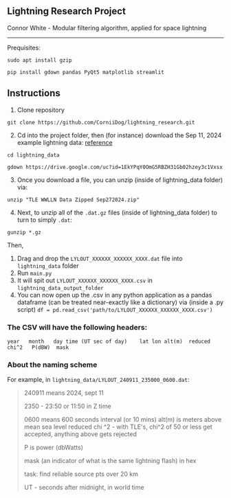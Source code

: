 ## Lightning Research Project

Connor White - Modular filtering algorithm, applied for space lightning

---

Prequisites:

```
sudo apt install gzip 

pip install gdown pandas PyQt5 matplotlib streamlit
```

## Instructions

1. Clone repository
```
git clone https://github.com/CorniiDog/lightning_research.git
```

2. Cd into the project folder, then (for instance) download the Sep 11, 2024 example lightning data: [reference](https://stackoverflow.com/questions/25010369/wget-curl-large-file-from-google-drive)
```
cd lightning_data

gdown https://drive.google.com/uc?id=1EkYPqY0OmG5RBZH31Gb02hzey3c1Vxsx
```
3. Once you download a file, you can unzip (inside of lightning_data folder) via:

```
unzip "TLE WWLLN Data Zipped Sep272024.zip"
```

4. Next, to unzip all of the `.dat.gz` files (inside of lightning_data folder) to turn to simply `.dat`:

```
gunzip *.gz
```


Then, 

1. Drag and drop the `LYLOUT_XXXXXX_XXXXXX_XXXX.dat` file into `lightning_data` folder
2. Run `main.py`
3. It will spit out `LYLOUT_XXXXXX_XXXXXX_XXXX.csv` in `lightning_data_output_folder`
4. You can now open up the .csv in any python application as a pandas dataframe (can be treated near-exactly like a dictionary) via (inside a .py script) `df = pd.read_csv('path/to/LYLOUT_XXXXXX_XXXXXX_XXXX.csv')`

### The CSV will have the following headers:

`year	month	day	time (UT sec of day)	lat	lon	alt(m)	reduced chi^2	P(dBW)	mask`


### About the naming scheme 


For example, in `lightning_data/LYLOUT_240911_235000_0600.dat`:
>
> 240911 means 2024, sept 11
>
> 2350 - 23:50 or 11:50 in Z time
>
> 0600 means 600 seconds interval (or 10 mins)
> alt(m) is meters above mean sea level
> reduced chi ^2 - with TLE's, chi^2 of 50 or less get accepted, anything above gets rejected
>
> P is power (dbWatts)
>
> mask (an indicator of what is the same lightning flash) in hex
>
> task: find reliable source pts over 20 km
>
>UT - seconds after midnight, in world time
